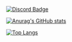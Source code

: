 [![Discord Badge](https://img.shields.io/badge/Discord-grey?style=for-the-badge&logo=https://camo.githubusercontent.com/1fa95ee09c81eba69b883aa849ee14eb4e33487651eab2a42a0164282c1269e4/68747470733a2f2f696d672e736869656c64732e696f2f62616467652f2d446973636f72642d3432343234323f7374796c653d666f722d7468652d6261646765266c6f676f3d446973636f7264266c6f676f436f6c6f723d7768697465)](https://discord.gg/PZyhBVastb)

[![Anurag's GitHub stats](https://github-readme-stats.vercel.app/api?username=Innokentie&theme=dark&bg_color=30,e96443,904e95&text_color=ffffff&icon_color=e9d179)](https://github.com/Innokentie/Innokentie/)

[![Top Langs](https://github-readme-stats.vercel.app/api/top-langs/?username=Innokentie)](https://github.com/Innokentie/Innokentie)

